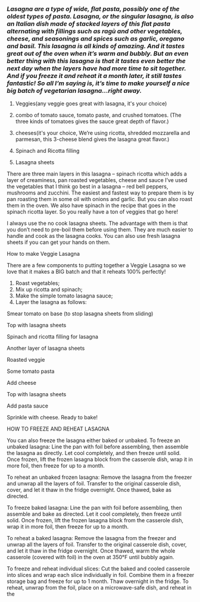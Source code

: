 ### *Lasagna are a type of wide, flat pasta, possibly one of the oldest types of pasta. Lasagna, or the singular lasagna, is also an Italian dish made of stacked layers of this flat pasta alternating with fillings such as ragù and other vegetables, cheese, and seasonings and spices such as garlic, oregano and basil. This lasagna is all kinds of amazing. And it tastes great out of the oven when it’s warm and bubbly. But an even better thing with this lasagna is that it tastes even better the next day when the layers have had more time to sit together. And if you freeze it and reheat it a month later, it still tastes fantastic! So all I’m saying is, it’s time to make yourself a nice big batch of vegetarian lasagna…right away.* 

1. Veggies(any veggie goes great with lasagna, it's your choice)

2. combo of tomato sauce, tomato paste, and crushed tomatoes. (The three kinds of tomatoes gives the sauce great depth of flavor.)

3. cheeses(it's your choice, We’re using ricotta, shredded mozzarella and parmesan, this 3-cheese blend gives the lasagna great
   flavor.)

4. Spinach and Ricotta filling

5. Lasagna sheets


There are three main layers in this lasagna – spinach ricotta which adds a layer of creaminess, pan roasted vegetables, cheese and sauce
I’ve used the vegetables that I think go best in a lasagna – red bell peppers, mushrooms and zucchini. The easiest and fastest way to prepare them is by pan roasting them in some oil with onions and garlic. But you can also roast them in the oven.
We also have spinach in the recipe that goes in the spinach ricotta layer. So you really have a ton of veggies that go here!


I always use the no cook lasagna sheets. The advantage with them is that you don’t need to pre-boil them before using them. They are much easier to handle and cook as the lasagna cooks. You can also use fresh lasagna sheets if you can get your hands on them.


How to make Veggie Lasagna


There are a few components to putting together a Veggie Lasagna so we love that it makes a BIG batch and that it reheats 100% perfectly!
1. Roast vegetables;
2. Mix up ricotta and spinach;
3. Make the simple tomato lasagna sauce;
4. Layer the lasagna as follows:

  Smear tomato on base (to stop lasagna sheets from sliding)
  
  Top with lasagna sheets
  
  Spinach and ricotta filling for lasagna
  
  Another layer of lasagna sheets
  
  Roasted veggie
  
  Some tomato pasta
  
  Add cheese
  
  Top with lasagna sheets
  
  Add pasta sauce
  
  Sprinkle with cheese. Ready to bake!
  
  
  
HOW TO FREEZE AND REHEAT LASAGNA

You can also freeze the lasagna either baked or unbaked.
To freeze an unbaked lasagna: Line the pan with foil before assembling, then assemble the lasagna as directly. Let cool completely, and then freeze until solid. Once frozen, lift the frozen lasagna block from the casserole dish, wrap it in more foil, then freeze for up to a month.

To reheat an unbaked frozen lasagna: Remove the lasagna from the freezer and unwrap all the layers of foil. Transfer to the original casserole dish, cover, and let it thaw in the fridge overnight. Once thawed, bake as directed.

To freeze baked lasagna: Line the pan with foil before assembling, then assemble and bake as directed. Let it cool completely, then freeze until solid. Once frozen, lift the frozen lasagna block from the casserole dish, wrap it in more foil, then freeze for up to a month.

To reheat a baked lasagna: Remove the lasagna from the freezer and unwrap all the layers of foil. Transfer to the original casserole dish, cover, and let it thaw in the fridge overnight. Once thawed, warm the whole casserole (covered with foil) in the oven at 350°F until bubbly again.

To freeze and reheat individual slices: Cut the baked and cooled casserole into slices and wrap each slice individually in foil. Combine them in a freezer storage bag and freeze for up to 1 month. Thaw overnight in the fridge. To reheat, unwrap from the foil, place on a microwave-safe dish, and reheat in the
